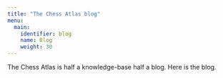 ```yaml
---
title: "The Chess Atlas blog"
menu:
  main:
    identifier: blog
    name: Blog
    weight: 30
---
```


The Chess Atlas is half a knowledge-base half a blog. Here is the blog.